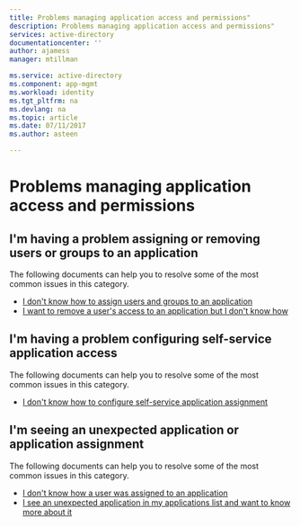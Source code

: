 ```yaml
---
title: Problems managing application access and permissions"
description: Problems managing application access and permissions"
services: active-directory
documentationcenter: ''
author: ajamess
manager: mtillman

ms.service: active-directory
ms.component: app-mgmt
ms.workload: identity
ms.tgt_pltfrm: na
ms.devlang: na
ms.topic: article
ms.date: 07/11/2017
ms.author: asteen

---
```


# Problems managing application access and permissions



## I'm having a problem assigning or removing users or groups to an application
  The following documents can help you to resolve some of the most common issues in this category.
  * [I don't know how to assign users and groups to an application](https://docs.microsoft.com/azure/active-directory/application-access-assignment-how-to-add-assignment/?/?WT.mc_id=DMC_AAD_Manage_Apps_Troubleshooting_Nav)
  * [I want to remove a user's access to an application but I don't know how](https://docs.microsoft.com/azure/active-directory/application-access-assignment-how-to-remove-assignment/?/?WT.mc_id=DMC_AAD_Manage_Apps_Troubleshooting_Nav)

## I'm having a problem configuring self-service application access
  The following documents can help you to resolve some of the most common issues in this category.
  * [I don't know how to configure self-service application assignment](https://docs.microsoft.com/azure/active-directory/application-access-self-service-how-to/?/?WT.mc_id=DMC_AAD_Manage_Apps_Troubleshooting_Nav)

## I'm seeing an unexpected application or application assignment
  The following documents can help you to resolve some of the most common issues in this category.
  * [I don't know how a user was assigned to an application](https://docs.microsoft.com/azure/active-directory/application-access-unexpected-user-assignment/?/?WT.mc_id=DMC_AAD_Manage_Apps_Troubleshooting_Nav)
  * [I see an unexpected application in my applications list and want to know more about it](https://docs.microsoft.com/azure/active-directory/application-access-unexpected-application/?/?WT.mc_id=DMC_AAD_Manage_Apps_Troubleshooting_Nav)
